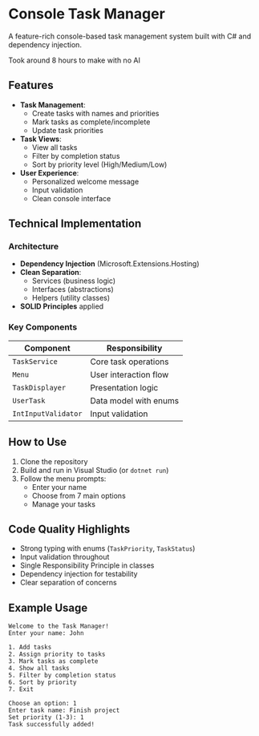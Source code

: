 # Console Task Manager

A feature-rich console-based task management system built with C# and dependency injection.

Took around 8 hours to make with no AI

## Features

- **Task Management**:
  - Create tasks with names and priorities
  - Mark tasks as complete/incomplete
  - Update task priorities
- **Task Views**:
  - View all tasks
  - Filter by completion status
  - Sort by priority level (High/Medium/Low)
- **User Experience**:
  - Personalized welcome message
  - Input validation
  - Clean console interface

## Technical Implementation

### Architecture
- **Dependency Injection** (Microsoft.Extensions.Hosting)
- **Clean Separation**:
  - Services (business logic)
  - Interfaces (abstractions)
  - Helpers (utility classes)
- **SOLID Principles** applied

### Key Components
| Component          | Responsibility                          |
|--------------------|----------------------------------------|
| `TaskService`      | Core task operations                   |
| `Menu`             | User interaction flow                  |
| `TaskDisplayer`    | Presentation logic                     |
| `UserTask`         | Data model with enums                  |
| `IntInputValidator`| Input validation                       |

## How to Use

1. Clone the repository
2. Build and run in Visual Studio (or `dotnet run`)
3. Follow the menu prompts:
   - Enter your name
   - Choose from 7 main options
   - Manage your tasks

## Code Quality Highlights

- Strong typing with enums (`TaskPriority`, `TaskStatus`)
- Input validation throughout
- Single Responsibility Principle in classes
- Dependency injection for testability
- Clear separation of concerns

## Example Usage

```plaintext
Welcome to the Task Manager!
Enter your name: John

1. Add tasks
2. Assign priority to tasks
3. Mark tasks as complete
4. Show all tasks
5. Filter by completion status
6. Sort by priority
7. Exit

Choose an option: 1
Enter task name: Finish project
Set priority (1-3): 1
Task successfully added!
